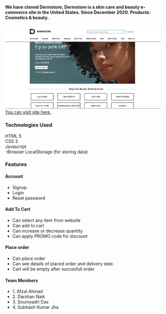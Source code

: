 <h4>We have cloned Dermstore, Dermstore is a skin care and beauty e-commerce site in the United States. Since December 2020.
Products: Cosmetics & beauty.</h4>

<div>
  <img src="./images/derm.PNG" />
</div>
<a href="https://afzal95.github.io/Dermstore_clone/" target="_blank">You can visit site here.</a>

### Technologies Used <br/>
HTML 5 </br>
CSS 3 </br>
Javascript </br>
-Browser LocalStorage (for storing data)
### Features
<h4>Account</h4>
<ul>
    <li>Signup</li>
    <li>Login</li>
    <li>Reset password</li>
</ul>
<h4>Add To Cart</h4>
<ul>
    <li>Can select any item from website</li>
    <li>Can add to cart</li>
    <li>Can increase or decrease quantity</li>
    <li>Can apply PROMO code for discount</li>
</ul>
<h4>Place order</h4>
<ul>
    <li>Can place order</li>
    <li>Can see datails of placed order and delivery date.</li>
    <li>Cart will be empty after succesfull order</li>
</ul>
<h4>Team Members</h4>
<ul>
    <li>1. Afzal Ahmad</li>
    <li>2. Darshan Naik</li>
    <li>3. Soumyadri Das</li>
    <li>4. Subhash Kumar Jha</li>
</ul>
